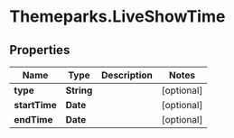 # Themeparks.LiveShowTime

## Properties

Name | Type | Description | Notes
------------ | ------------- | ------------- | -------------
**type** | **String** |  | [optional] 
**startTime** | **Date** |  | [optional] 
**endTime** | **Date** |  | [optional] 


